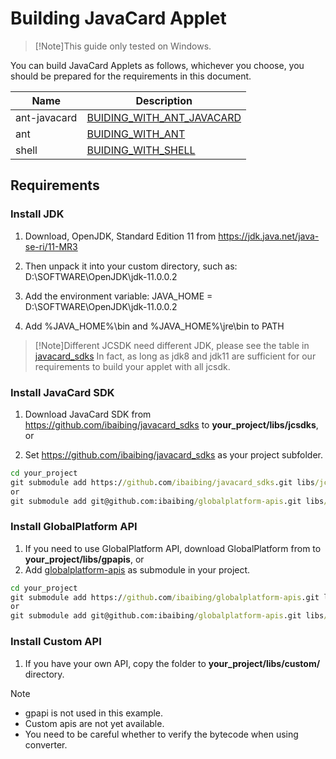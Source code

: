 # Building JavaCard Applet
>[!Note]This guide only tested on Windows.

You can build JavaCard Applets as follows, whichever you choose, you should be prepared for the requirements in this document.

| Name         | Description                                               |
| ------------ | --------------------------------------------------------- |
| ant-javacard | [BUIDING_WITH_ANT_JAVACARD](BUIDING_WITH_ANT_JAVACARD.md) |
| ant          | [BUIDING_WITH_ANT](BUIDING_WITH_ANT.md)                   |
| shell        | [BUIDING_WITH_SHELL](BUIDING_WITH_SHELL.md)               |

## Requirements

### Install JDK

1. Download, OpenJDK, Standard Edition 11 from https://jdk.java.net/java-se-ri/11-MR3

2. Then unpack it into your custom directory, such as: D:\SOFTWARE\OpenJDK\jdk-11.0.0.2

3. Add the environment variable: JAVA_HOME = D:\SOFTWARE\OpenJDK\jdk-11.0.0.2

4. Add %JAVA_HOME%\bin and %JAVA_HOME%\jre\bin to PATH

>[!Note]Different JCSDK need different JDK, please see the table in [javacard_sdks](https://github.com/ibaibing/javacard_sdks/blob/master/README.FORK.md)
>In fact, as long as jdk8 and jdk11 are sufficient for our requirements to build your applet with all jcsdk.

### Install JavaCard SDK

1. Download JavaCard SDK from https://github.com/ibaibing/javacard_sdks to **your_project/libs/jcsdks**, or

2. Set https://github.com/ibaibing/javacard_sdks as your project subfolder.
```bat
cd your_project
git submodule add https://github.com/ibaibing/javacard_sdks.git libs/jcsdks
or
git submodule add git@github.com:ibaibing/globalplatform-apis.git libs/jcsdks

```
### Install GlobalPlatform API

1. If you need to use GlobalPlatform API, download GlobalPlatform from to **your_project/libs/gpapis**, or 
1. Add [globalplatform-apis](https://github.com/ibaibing/globalplatform-apis.git) as  submodule in your project.
```bat
cd your_project
git submodule add https://github.com/ibaibing/globalplatform-apis.git libs/gpapis
or
git submodule add git@github.com:ibaibing/globalplatform-apis.git libs/gpapis
```

### Install Custom API

1. If you have your own API, copy the folder to **your_project/libs/custom/** directory.

>[!Note]
>- gpapi is not used in this example.
>- Custom apis are not yet available.
>- You need to be careful whether to verify the bytecode when using converter.
